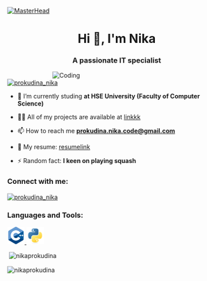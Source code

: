 [![MasterHead](https://www.parasoft.com/wp-content/uploads/2020/06/static-code-analysis-defects-01.jpg)](https://www.dreamstime.com/programming-language-coding-banner-compilation-css-technology-image210006161)

<h1 align="center">Hi 👋, I'm Nika</h1>
<h3 align="center">A passionate IT specialist</h3>

<img align="right" alt="Coding" width="400" src="https://media.giphy.com/media/v1.Y2lkPTc5MGI3NjExZTc0MTdjYTg1YjEwNWJiY2MwYmU1ODRhZTE1Y2QwZDkzM2U2MDBjMiZjdD1n/3oKIPnAiaMCws8nOsE/giphy.gif">



<p align="left"> <a href="https://twitter.com/prokudina_nika" target="blank"><img src="https://img.shields.io/twitter/follow/prokudina_nika?logo=twitter&style=for-the-badge" alt="prokudina_nika" /></a> </p>

- 🔭 I’m currently studing **at HSE University (Faculty of Computer Science)**

- 👨‍💻 All of my projects are available at [linkkk]("https://github.com/nikaprokudina/cpp_base_course")

- 📫 How to reach me **prokudina.nika.code@gmail.com**

- 📄 My resume: [resumelink](resumelink)

- ⚡ Random fact: **I keen on playing squash**

<h3 align="left">Connect with me:</h3>
<p align="left">
<a href="https://twitter.com/prokudina_nika" target="blank"><img align="center" src="https://raw.githubusercontent.com/rahuldkjain/github-profile-readme-generator/master/src/images/icons/Social/twitter.svg" alt="prokudina_nika" height="30" width="40" /></a>
</p>

<h3 align="left">Languages and Tools:</h3>
<p align="left"> <a href="https://www.w3schools.com/cpp/" target="_blank" rel="noreferrer"> <img src="https://raw.githubusercontent.com/devicons/devicon/master/icons/cplusplus/cplusplus-original.svg" alt="cplusplus" width="40" height="40"/> </a> <a href="https://www.python.org" target="_blank" rel="noreferrer"> <img src="https://raw.githubusercontent.com/devicons/devicon/master/icons/python/python-original.svg" alt="python" width="40" height="40"/> </a> </p>

<p>&nbsp;<img align="center" src="https://github-readme-stats.vercel.app/api?username=nikaprokudina&show_icons=true&locale=en" alt="nikaprokudina" /></p>

<p><img align="center" src="https://github-readme-streak-stats.herokuapp.com/?user=nikaprokudina&" alt="nikaprokudina" /></p>
